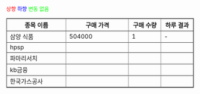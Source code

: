 <span style = "color:red">상향</span>
<span style="color : blue">하향</span>
<span style  = "color:00ff00">변동 없음</span>

<table border = "1">
	<tr>
		<th width = "200">종목 이름</th>
		<th width = "200">구매 가격</th>
		<th width = 100>구매 수량</th>
		<th width = "100">하루 결과</th>
	</tr>
	<tr>
		<td>삼양 식품</td>
		<td>504000</td>
		<td>1</td>
		<td>-</td>
	<tr>
	<tr>
		<td>hpsp</td>
		<td></td>
		<td></td>
		<td></td>
	<tr>
	<tr>
		<td>파마리서치</td>
		<td></td>
		<td></td>
		<td></td>
	<tr>
	<tr>
		<td>kb금융</td>
		<td></td>
		<td></td>
		<td></td>
	<tr>
	<tr>
		<td>한국가스공사</td>
		<td></td>
		<td></td>
		<td></td>
	<tr>
</table>